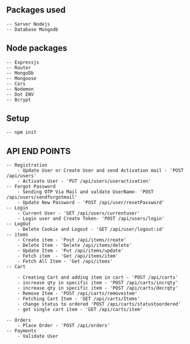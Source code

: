 ## Packages used

    -- Server Nodejs
    -- Database Mongodb

## Node packages

    -- Expressjs
    -- Router
    -- MongoDb
    -- Mongoose
    -- Cors
    -- Nodemon
    -- Dot ENV
    -- Bcrypt

## Setup
    -- npm init

## API END POINTS

    -- Registration
        - Update User or Create User and send Activation mail - 'POST /api/users'
        - Activate User - 'PUT /api/users/useractivation'
    -- Forgot Password
        - Sending OTP Via Mail and valdate UserName- 'POST /api/users/sendforgotmail'
        - Update New Password - 'POST /api/user/resetPassword'
    -- Login
        - Current User - 'GET /api/users/currentuser'
        - Login user and Create Token- 'POST /api/users/login'
    -- LogOut
        - Delete Cookie and Logout - 'GET /api/user/logout:id'
    -- items
        - Create item - 'Post /api/items/create'
        - Delete Item - 'Delete /api/items/delete'
        - Update Item - 'Put /api/items/update'
        - Fetch item  - 'Get /api/items/item'
        - Fetch All Item - 'Get /api/items'
    -- Cart

        - Creating Cart and adding item in cart - 'POST /api/carts'
        - increase qty in specific item - 'POST /api/carts/incrqty'
        - increase qty in specific item - 'POST /api/carts/decrqty'
        - Remove Item - 'POST /api/carts/removeitem'
        - Fetching Cart Item - 'GET /api/carts/Items'
        - change status to ordered 'POST /api/carts/statustoordered'
        - get single cart item - 'GET /api/carts/item' 

    -- Orders
        - Place Order - 'POST /api/orders'
    -- Payments
        - Validate User
    

